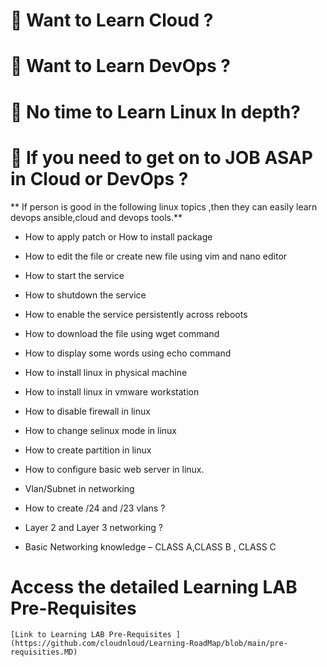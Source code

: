 # 🤔  Want to Learn Cloud ?
# 🤔 Want to Learn DevOps ?
# 🤔 No time to Learn Linux In depth?
# 🤔 If you need to get on to JOB ASAP in Cloud or DevOps ?


** If person is good in the following linux topics ,then they can easily learn devops ansible,cloud and devops tools.**

- How to apply patch or How to install package
- How to edit the file or create new file using vim and nano editor
- How to start the service
- How to shutdown the service
- How to enable the service persistently across reboots
- How to download the file using wget command
- How to display some words using echo command

- How to install linux in physical machine
- How to install linux in vmware workstation
- How to disable firewall in linux
- How to change selinux mode in linux
- How to create partition in linux
- How to configure basic web server in linux.

- Vlan/Subnet in networking
- How to create /24 and /23 vlans ?
- Layer 2 and Layer 3 networking ?
- Basic Networking knowledge – CLASS A,CLASS B , CLASS C

# Access the detailed Learning LAB Pre-Requisites

    [Link to Learning LAB Pre-Requisites ](https://github.com/cloudnloud/Learning-RoadMap/blob/main/pre-requisities.MD)

